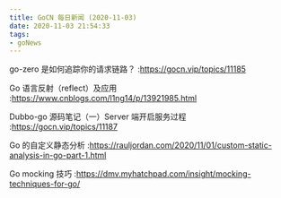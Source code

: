 ```yaml
---
title: GoCN 每日新闻 (2020-11-03)
date: 2020-11-03 21:54:33
tags:
- goNews
---
```

go-zero 是如何追踪你的请求链路？ :https://gocn.vip/topics/11185

Go 语言反射（reflect）及应用 :https://www.cnblogs.com/l1ng14/p/13921985.html

Dubbo-go 源码笔记（一）Server 端开启服务过程 :https://gocn.vip/topics/11187

Go 的自定义静态分析 :https://rauljordan.com/2020/11/01/custom-static-analysis-in-go-part-1.html

Go mocking 技巧 :https://dmv.myhatchpad.com/insight/mocking-techniques-for-go/

